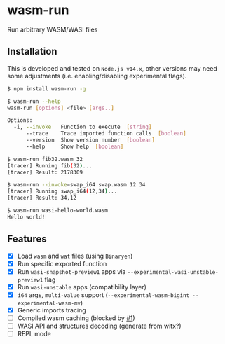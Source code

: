 # wasm-run
Run arbitrary WASM/WASI files

## Installation

This is developed and tested on `Node.js v14.x`, other versions may need some adjustments (i.e. enabling/disabling experimental flags).

```sh
$ npm install wasm-run -g

$ wasm-run --help        
wasm-run [options] <file> [args..]

Options:
  -i, --invoke   Function to execute  [string]
      --trace    Trace imported function calls  [boolean]
      --version  Show version number  [boolean]
      --help     Show help  [boolean]

$ wasm-run fib32.wasm 32
[tracer] Running fib(32)...
[tracer] Result: 2178309

$ wasm-run --invoke=swap_i64 swap.wasm 12 34
[tracer] Running swap_i64(12,34)...
[tracer] Result: 34,12

$ wasm-run wasi-hello-world.wasm
Hello world!
```

## Features

- [x] Load `wasm` and `wat` files (using `Binaryen`)
- [x] Run specific exported function
- [x] Run `wasi-snapshot-preview1` apps via `--experimental-wasi-unstable-preview1` flag
- [x] Run `wasi-unstable` apps (compatibility layer)
- [x] `i64` args, `multi-value` support (`--experimental-wasm-bigint --experimental-wasm-mv`)
- [x] Generic imports tracing
- [ ] Compiled wasm caching (blocked by [#1](https://github.com/wasm3/node-wasm-run/issues/1))
- [ ] WASI API and structures decoding (generate from witx?)
- [ ] REPL mode
